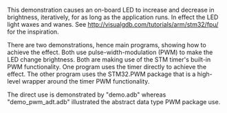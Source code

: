 This demonstration causes an on-board LED to increase and decrease in
brightness, iteratively, for as long as the application runs. In effect
the LED light waxes and wanes.
See http://visualgdb.com/tutorials/arm/stm32/fpu/ for the inspiration.

There are two demonstrations, hence main programs, showing how to 
achieve the effect. Both use pulse-width-modulation (PWM) to make the 
LED change brightness. Both are making use of the STM timer's built-in 
PWM functionality. One program uses the timer directly to achieve the 
effect. The other program uses the STM32.PWM package that is a 
high-level wrapper around the timer PWM functionality. 

The direct use is demonstrated by "demo.adb" whereas "demo_pwm_adt.adb"
illustrated the abstract data type PWM package use.
